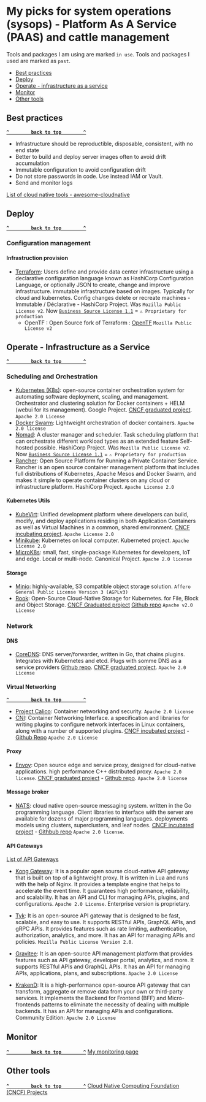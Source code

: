 # My picks for system operations (sysops) -  Platform As A Service (PAAS) and cattle management

Tools and packages I am using are marked `in use`.
Tools and packages I used are marked as `past`.

- [Best practices](#best-practices)
- [Deploy](#deploy)
- [Operate - infrastructure as a service](#operate---infrastructure-as-a-service)
- [Monitor](#monitor)
- [Other tools](#other-tools)

## Best practices ##
**[`^        back to top        ^`](#)**
- Infrastructure should be reproductible, disposable, consistent, with no end state
- Better to build and deploy server images often to avoid drift accumulation
- Immutable configuration to avoid configuration drift
- Do not store passwords in code. Use instead IAM or Vault. 
- Send and monitor logs

[List of cloud native tools - awesome-cloudnative](https://github.com/wh211212/awesome-cloudnative)

## Deploy ##
**[`^        back to top        ^`](#)**
### Configuration management ###
#### Infrastruction provision ####
- [Terraform](https://www.terraform.io/): Users define and provide data center infrastructure using a declarative configuration language known as HashiCorp Configuration Language, or optionally JSON to create, change and improve infrastructure. immutable infrastructure based on images. Typically for cloud and kubernetes. Config changes delete or recreate machines - Immutable / Déclarative - HashiCorp Project. Was `Mozilla Public License v2`. Now [`Business Source License 1.1`](https://github.com/hashicorp/terraform/blob/main/LICENSE) = `⚠ Proprietary for production`
  * OpenTF : Open Source fork of Terraform : [OpenTF](https://github.com/opentffoundation/opentf) `Mozilla Public License v2`

## Operate - Infrastructure as a Service ##
**[`^        back to top        ^`](#)**
### Scheduling and Orchestration ###
- [Kubernetes (K8s)](https://kubernetes.io/): open-source container orchestration system for automating software deployment, scaling, and management. Orchestrator and clustering solution for Docker containers + HELM (webui for its management). Google Project. [CNCF graduated project](https://www.cncf.io/projects/kubernetes/). `Apache 2.0 License`
- [Docker Swarm](https://docs.docker.com/engine/swarm/): Lightweight orchestration of docker containers. `Apache 2.0 license`
- [Nomad](https://www.nomadproject.io/): A cluster manager and scheduler. Task scheduling platform that can orchestrate different workload types as an extended feature Self-hosted possible. HashiCorp Project. Was `Mozilla Public License v2`. Now [`Business Source License 1.1`](https://github.com/hashicorp/nomad/blob/main/LICENSE) = `⚠ Proprietary for production`
- [Rancher](https://rancher.com/): Open Source Platform for Running a Private Container Service. Rancher is an open source container management platform that includes full distributions of Kubernetes, Apache Mesos and Docker Swarm, and makes it simple to operate container clusters on any cloud or infrastructure platform. HashiCorp Project. `Apache License 2.0`
#### Kubernetes Utils ####
- [KubeVirt](https://kubevirt.io/): Unified development platform where developers can build, modify, and deploy applications residing in both Application Containers as well as Virtual Machines in a common, shared environment.  [CNCF incubating project](https://www.cncf.io/projects/kubevirt/). `Apache License 2.0`
- [Minikube](https://minikube.sigs.k8s.io/docs/start/): Kubernetes on local computer. Kuberneted project. `Apache License 2.0`
- [MicroK8s](https://microk8s.io/): small, fast, single-package Kubernetes for developers, IoT and edge. Local or multi-node. Canonical Project. `Apache 2.0 license` 
#### Storage ####
- [Minio](https://min.io/): highly-available, S3 compatible object storage solution. `Affero General Public License Version 3 (AGPLv3)`
- [Rook](https://rook.io/): Open-Source Cloud-Native Storage for Kubernetes. for File, Block and Object Storage. [CNCF Graduated project](https://www.cncf.io/projects/rook/) [Github repo](https://github.com/rook/rook) `Apache v2.0 License`

### Network ###

#### DNS ####
- [CoreDNS](https://coredns.io/): DNS server/forwarder, written in Go, that chains plugins. Integrates with Kubernetes and etcd. Plugs with somme DNS as a service providers [Github repo](https://github.com/coredns/coredns). [CNCF graduated project](https://www.cncf.io/projects/coredns/). `Apache 2.0 License` 

#### Virtual Networking ####
**[`^        back to top        ^`](#)**
- [Project Calico](https://www.tigera.io/project-calico/): Container networking and security. `Apache 2.0 license`
- [CNI](https://www.cni.dev/): Container Networking Interface. a specification and libraries for writing plugins to configure network interfaces in Linux containers, along with a number of supported plugins. [CNCF incubated project](https://www.cncf.io/projects/container-network-interface-cni/) - [Github Repo](https://github.com/containernetworking/cni) `Apache 2.0 License` 

#### Proxy ####
- [Envoy](https://www.envoyproxy.io/): Open source edge and service proxy, designed for cloud-native applications. high performance C++ distributed proxy. `Apache 2.0 license`. [CNCF graduated project](https://www.cncf.io/projects/envoy/) - [Github repo](https://github.com/envoyproxy/envoy). `Apache 2.0 license`   

#### Message broker ####
- [NATS](https://nats.io/): cloud native open-source messaging system. written in the Go programming language. Client libraries to interface with the server are available for dozens of major programming languages. deployments models using clusters, superclusters, and leaf nodes. [CNCF incubated project](https://www.cncf.io/projects/nats/) - [Githbub repo](https://github.com/nats-io/nats-server) `Apache 2.0 license`. 

#### API Gateways ####
[List of API Gateways](https://geekflare.com/api-gateway/)
- [Kong Gateway](https://konghq.com/products/kong-gateway): It is a popular open sourse cloud-native API gateway that is built on top of a lightweight proxy. It is written in Lua and runs with the help of Nginx. It provides a template engine that helps to accelerate the event time. It guarantees high performance, reliability, and scalability. It has an API and CLI for managing APIs, plugins, and configurations. `Apache 2.0 License`. Enterprise version is proprietary. 

- [Tyk](https://tyk.io/): It is an open-source API gateway that is designed to be fast, scalable, and easy to use. It supports RESTful APIs, GraphQL APIs, and gRPC APIs. It provides features such as rate limiting, authentication, authorization, analytics, and more. It has an API for managing APIs and policies. `Mozilla Public License Version 2.0`.

- [Gravitee](https://www.gravitee.io/): It is an open-source API management platform that provides features such as API gateway, developer portal, analytics, and more. It supports RESTful APIs and GraphQL APIs. It has an API for managing APIs, applications, plans, and subscriptions. `Apache 2.0 License` 

- [KrakenD](https://www.krakend.io/): It is a high-performance open-source API gateway that can transform, aggregate or remove data from your own or third-party services. It implements the Backend for Frontend (BFF) and Micro-frontends patterns to eliminate the necessity of dealing with multiple backends. It has an API for managing APIs and configurations. Community Edition: `Apache 2.0 License`

## Monitor ##
**[`^        back to top        ^`](#)**
[My monitoring page](https://github.com/dheurtev/dheurtev/blob/main/monitoring.md)

## Other tools ##
**[`^        back to top        ^`](#)**
[Cloud Native Computing Foundation (CNCF) Projects](https://www.cncf.io/projects/)



